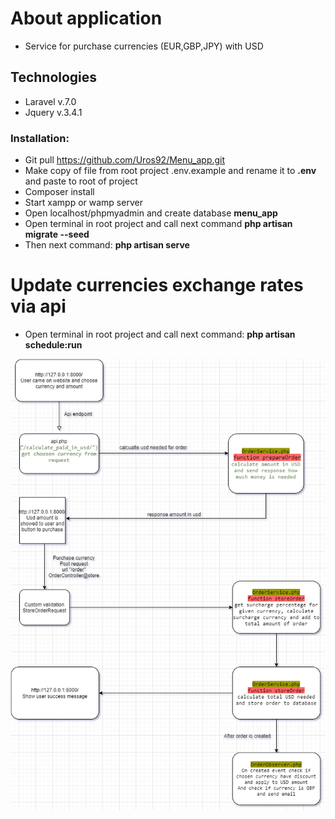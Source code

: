 # About application
- Service for purchase currencies (EUR,GBP,JPY) with USD

## Technologies

- Laravel v.7.0
- Jquery v.3.4.1

### Installation:

- Git pull https://github.com/Uros92/Menu_app.git
- Make copy of file from root project .env.example and rename it to **.env** and paste to root of project
- Composer install
- Start xampp or wamp server
- Open localhost/phpmyadmin and create database **menu_app**
- Open terminal in root project and call next command **php artisan migrate --seed**
- Then next command: **php artisan serve**

# Update currencies exchange rates via api
- Open terminal in root project and call next command: **php artisan schedule:run**


![image description](https://github.com/Uros92/Menu_app/blob/master/app_diagram.png)
